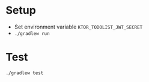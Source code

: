 # Setup

* Set environment variable `KTOR_TODOLIST_JWT_SECRET`
* `./gradlew run`

# Test

`./gradlew test`